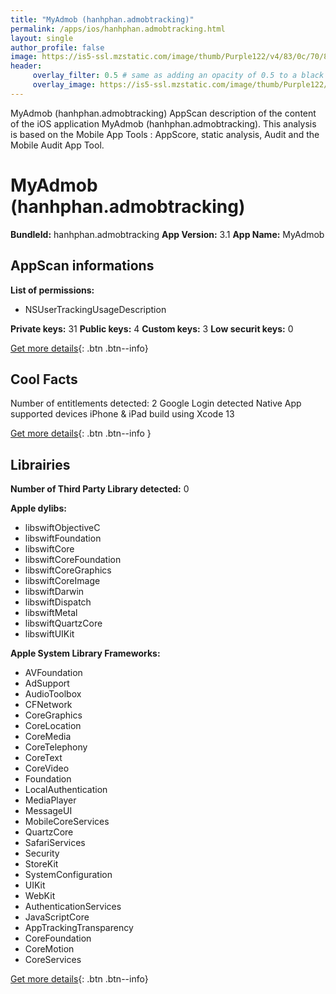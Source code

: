 ```yaml
---
title: "MyAdmob (hanhphan.admobtracking)"
permalink: /apps/ios/hanhphan.admobtracking.html
layout: single
author_profile: false
image: https://is5-ssl.mzstatic.com/image/thumb/Purple122/v4/83/0c/70/830c70e6-50e3-9faf-f245-2a3fd934c031/AppIcon-0-0-1x_U007emarketing-0-0-0-7-0-0-sRGB-0-0-0-GLES2_U002c0-512MB-85-220-0-0.png/512x512bb.jpg
header: 
     overlay_filter: 0.5 # same as adding an opacity of 0.5 to a black background
     overlay_image: https://is5-ssl.mzstatic.com/image/thumb/Purple122/v4/83/0c/70/830c70e6-50e3-9faf-f245-2a3fd934c031/AppIcon-0-0-1x_U007emarketing-0-0-0-7-0-0-sRGB-0-0-0-GLES2_U002c0-512MB-85-220-0-0.png/512x512bb.jpg
---
```

MyAdmob (hanhphan.admobtracking) AppScan description of the content of the iOS application MyAdmob (hanhphan.admobtracking). This analysis is based on the Mobile App Tools : AppScore, static analysis, Audit and the Mobile Audit App Tool.

# MyAdmob (hanhphan.admobtracking)

**BundleId:** hanhphan.admobtracking
**App Version:** 3.1
**App Name:** MyAdmob


## AppScan informations 

**List of permissions:** 
- NSUserTrackingUsageDescription
  
  
**Private keys:** 31
**Public keys:** 4
**Custom keys:** 3
**Low securit keys:** 0
  
[Get more details](/pricing.html){: .btn .btn--info}

## Cool Facts

Number of entitlements detected: 2
Google Login detected
Native App
supported devices iPhone & iPad
build using Xcode 13
  
[Get more details](/pricing.html){: .btn .btn--info }

## Librairies 
**Number of Third Party Library detected:** 0


**Apple dylibs:**
- libswiftObjectiveC
- libswiftFoundation
- libswiftCore
- libswiftCoreFoundation
- libswiftCoreGraphics
- libswiftCoreImage
- libswiftDarwin
- libswiftDispatch
- libswiftMetal
- libswiftQuartzCore
- libswiftUIKit


**Apple System Library Frameworks:**
- AVFoundation
- AdSupport
- AudioToolbox
- CFNetwork
- CoreGraphics
- CoreLocation
- CoreMedia
- CoreTelephony
- CoreText
- CoreVideo
- Foundation
- LocalAuthentication
- MediaPlayer
- MessageUI
- MobileCoreServices
- QuartzCore
- SafariServices
- Security
- StoreKit
- SystemConfiguration
- UIKit
- WebKit
- AuthenticationServices
- JavaScriptCore
- AppTrackingTransparency
- CoreFoundation
- CoreMotion
- CoreServices


  
[Get more details](/pricing.html){: .btn .btn--info}

